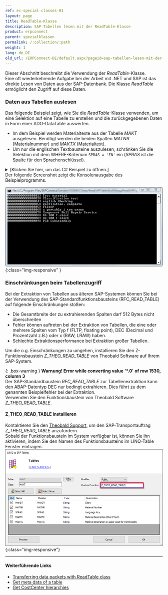 ```yaml
---
ref: ec-special-classes-01
layout: page
title: ReadTable-Klasse
description: SAP-Tabellen lesen mit der ReadTable-Klasse
product: erpconnect
parent: spezialklassen
permalink: /:collection/:path
weight: 1
lang: de_DE
old_url: /ERPConnect-DE/default.aspx?pageid=sap-tabellen-lesen-mit-der-readtable-klasse
---
```


Dieser Abschnitt beschreibt die Verwendung der *ReadTable*-Klasse.<br>
Eine oft wiederkehrende Aufgabe bei der Arbeit mit .NET und SAP ist das direkte Lesen von Daten aus der SAP-Datenbank.
Die Klasse *ReadTable* ermöglicht den Zugriff auf diese Daten.

### Daten aus Tabellen auslesen

Das folgende Beispiel zeigt, wie Sie die *ReadTable*-Klasse verwenden, um eine Selektion auf eine Tabelle zu erstellen und die zurückgegebenen Daten in Form einer 
ADO-DataTable auswerten.

- Im dem Beispiel werden Materialtexte aus der Tabelle *MAKT* ausgelesen. 
Benötigt werden die beiden Spalten *MATNR* (Materialnummer) und *MAKTX* (Materialtext).
- Um nur die englischen Textbausteine auszulesen, schränken Sie die Selektion mit dem WHERE-Kriterium `SPRAS = 'EN'` ein (*SPRAS* ist die Spalte für den Sprachenschlüssel). 

<details>
<summary>[Klicken Sie hier, um das C# Beispiel zu öffnen.]</summary>
{% highlight csharp %}
using System;
using ERPConnect;
using System.Data; 
    
class Class1
{ 
   static void Main(string[] args) 
   { 
        ERPConnect.R3Connection con = new R3Connection("SAPServer",00,"SAPUser","Password","EN","800");
        ERPConnect.LIC.SetLic("xxxxxxxxxxxxx"); //Set your ERPConnect License.

        con.Open();  //Open the connection to SAP.

        ERPConnect.Utils.ReadTable table = new ERPConnect.Utils.ReadTable(con);
        table.AddField("MATNR"); 
        table.AddField("MAKTX"); 
        table:WhereClause = "SPRAS = 'EN' AND MATNR LIKE '%23'";
        table.TableName = "MAKT"; 
        table.RowCount = 10; 
         
        table.Run(); 
         
        DataTable resulttable = table.Result; 
         
        for(int i=0; i < resulttable.Rows.Count;i++) 
            { 
                Console.WriteLine( 
                 resulttable.Rows[i]["MATNR"].ToString() + " " + 
                 resulttable.Rows[i]["MAKTX"].ToString()); 
            }
          
        Console.ReadLine(); 
        }
    }
}
{% endhighlight %}
</details>
<!---
<details>
<summary>[VB]</summary>
{% highlight visualbasic %}
Module Module1 
  
   Sub Main() 
  
      Using con As New R3Connection 
      con.Host = "Hamlet" 
      con.SystemNumber = 11 
      con.UserName = "Theobald" 
      con.Password = "pw" 
      con.Client = "800" 
      con.Language = "DE" 
  
      con.Open(False) 
  
      Dim table As New ReadTable(con) 
  
      table.AddField("MATNR") 
      table.AddField("MAKTX") 
      table.AddCriteria("SPRAS = 'EN'") 
      table.TableName = "MAKT" 
  
      table.RowCount = 10 
  
       table.Run() 
  
       Dim resulttable As DataTable resulttable = table.Result 
  
       Dim i As Integer
       For i = 0 To resulttable.Rows.Count - 1 
          Console.WriteLine( _ CStr(resulttable.Rows(i)(0)) + " " + _ 
             CStr(resulttable.Rows(i)(1))) 
       Next 
  
       Console.ReadLine() 
        End Using  
   End Sub 
End Module
{% endhighlight %}
</details>
-->
Der folgende Screenshot zeigt die Konsolenausgabe des Beispielprogramms. 

![ReadTable-Console](/img/content/ReadTable-Console.png){:class="img-responsive"  }


### Einschränkungen beim Tabellenzugriff 
Bei der Extraktion von Tabellen aus älteren SAP-Systemen können Sie bei der Verwendung des SAP-Standardfunktionsbausteins (RFC_READ_TABLE) auf folgende Einschränkungen stoßen:
- Die Gesamtbreite der zu extrahierenden Spalten darf 512 Bytes nicht überschreiten
- Fehler können auftreten bei der Extraktion von Tabellen, die eine oder mehrere Spalten vom Typ f (FLTP, floating point), DEC (Decimal und Prozentzahl z.B.) oder x (RAW, LRAW) haben.
- Schlechte Extraktionsperformance bei Extraktion großer Tabellen.

Um die o.g. Einschränkungen zu umgehen, installieren Sie den Z-Funktionsbaustein *Z_THEO_READ_TABLE* von Theobald Software auf Ihrem SAP-System.

{: .box-warning }
**Warnung! Error while converting value '\*.0' of row 1530, column 3** <br>
Der SAP-Standardbaustein *RFC_READ_TABLE* zur Tabellenextraktion kann den ABAP-Datentyp DEC nur bedingt extrahieren. Dies führt zu dem genannten Beispielfehler bei der Extraktion.<br>
Verwenden Sie den Funktionsbaustein von Theobald Software *Z_THEO_READ_TABLE*. 

#### Z_THEO_READ_TABLE installieren

Kontaktieren Sie den [Theobald Support](mailto:support@theobald-software.com), um den SAP-Transportauftrag *Z_THEO_READ_TABLE* anzufordern.<br>
Sobald der Funktionsbaustein im System verfügbar ist, können Sie ihn aktivieren, indem Sie den Namen des Funktionsbausteins im LINQ-Table Fenster eintragen. <br>
![LINQToERP-Tables-004](/img/content/LINQToERP-Tables-004.png){:class="img-responsive"}


****
#### Weiterführende Links
- [Transferring data packets with ReadTable class](https://kb.theobald-software.com/erpconnect-samples/transferring-data-packets-with-readtable-class)
- [Get meta data of a table](https://kb.theobald-software.com/erpconnect-samples/get-meta-data-of-a-table)
- [Get CostCenter hierarchies](https://kb.theobald-software.com/erpconnect-samples/get-costcenter-hierarchies)